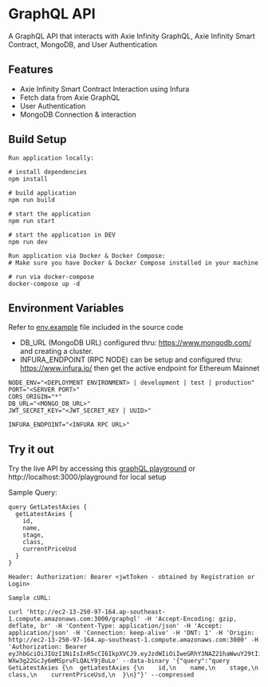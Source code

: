 # GraphQL API

A GraphQL API that interacts with Axie Infinity GraphQL, Axie Infinity Smart Contract, MongoDB, and User Authentication

## Features
- Axie Infinity Smart Contract Interaction using Infura
- Fetch data from Axie GraphQL
- User Authentication
- MongoDB Connection & interaction

## Build Setup
```
Run application locally:

# install dependencies
npm install

# build application
npm run build

# start the application
npm run start

# start the application in DEV
npm run dev
```

```
Run application via Docker & Docker Compose:
# Make sure you have Docker & Docker Compose installed in your machine

# run via docker-compose
docker-compose up -d
```

## Environment Variables
Refer to [env.example](https://github.com/mrdcny/graphql-api/blob/main/.env.example) file included in the source code
- DB_URL (MongoDB URL) configured thru: https://www.mongodb.com/ and creating a cluster.
- INFURA_ENDPOINT (RPC NODE) can be setup and configured thru: https://www.infura.io/ then get the active endpoint for Ethereum Mainnet
```
NODE_ENV="<DEPLOYMENT ENVIRONMENT> | development | test | production"
PORT="<SERVER PORT>"
CORS_ORIGIN="*"
DB_URL="<MONGO_DB_URL>"
JWT_SECRET_KEY="<JWT_SECRET_KEY | UUID>"

INFURA_ENDPOINT="<INFURA RPC URL>"
```
## Try it out
Try the live API by accessing this [graphQL playground](http://ec2-13-250-97-164.ap-southeast-1.compute.amazonaws.com:3000/playground) or http://localhost:3000/playground for local setup

Sample Query:

```
query GetLatestAxies {
  getLatestAxies {
    id,
    name,
    stage,
    class,
    currentPriceUsd
  }
}

Header: Authorization: Bearer <jwtToken - obtained by Registration or Login>

Sample cURL: 

curl 'http://ec2-13-250-97-164.ap-southeast-1.compute.amazonaws.com:3000/graphql' -H 'Accept-Encoding: gzip, deflate, br' -H 'Content-Type: application/json' -H 'Accept: application/json' -H 'Connection: keep-alive' -H 'DNT: 1' -H 'Origin: http://ec2-13-250-97-164.ap-southeast-1.compute.amazonaws.com:3000' -H 'Authorization: Bearer eyJhbGciOiJIUzI1NiIsInR5cCI6IkpXVCJ9.eyJzdWIiOiIweGRhY3NAZ21haWwuY29tIiwiaWF0IjoxNzM0OTQ3NTkyLCJleHAiOjE3MzQ5NTExOTJ9.AcjF7gKInOt_-WXw3g22GcJy6mMSprvFLQALY9j8uLo' --data-binary '{"query":"query GetLatestAxies {\n  getLatestAxies {\n    id,\n    name,\n    stage,\n    class,\n    currentPriceUsd,\n  }\n}"}' --compressed
```